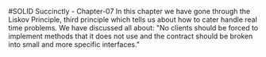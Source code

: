 #SOLID Succinctly - Chapter-07
In this chapter we have gone through the Liskov Principle, third principle which tells us about how to cater handle real time problems.
We have discussed all about:
"No clients should be forced to implement methods that it does not use and the contract should be broken into small and more specific interfaces."
